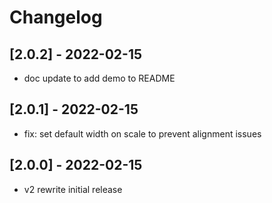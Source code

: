 # Changelog

## [2.0.2] - 2022-02-15

- doc update to add demo to README

## [2.0.1] - 2022-02-15

- fix: set default width on scale to prevent alignment issues

## [2.0.0] - 2022-02-15

- v2 rewrite initial release
